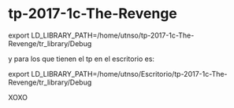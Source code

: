 # tp-2017-1c-The-Revenge

export LD_LIBRARY_PATH=/home/utnso/tp-2017-1c-The-Revenge/tr_library/Debug

y para los que tienen el tp en el escritorio es:

export LD_LIBRARY_PATH=/home/utnso/Escritorio/tp-2017-1c-The-Revenge/tr_library/Debug




XOXO
